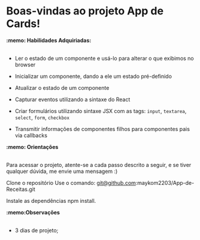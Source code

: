 # Boas-vindas ao projeto App de Cards!


  <summary><strong>:memo: Habilidades Adquiriadas: </strong></summary><br />
  
  * Ler o estado de um componente e usá-lo para alterar o que exibimos no browser

  * Inicializar um componente, dando a ele um estado pré-definido

  * Atualizar o estado de um componente

  * Capturar eventos utilizando a sintaxe do React

  * Criar formulários utilizando sintaxe JSX com as tags: `input`, `textarea`, `select`, `form`, `checkbox`

  * Transmitir informações de componentes filhos para componentes pais via callbacks
 

 <summary><strong>:memo: Orientações </strong></summary><br />

Para acessar o projeto, atente-se a cada passo descrito a seguir, e se tiver qualquer dúvida, me envie uma mensagem :)

Clone o repositório
Use o comando: git@github.com:maykom2203/App-de-Receitas.git

Instale as dependências
npm install.


 <summary><strong>:memo:Observações </strong></summary><br />

  * 3 dias de projeto;
